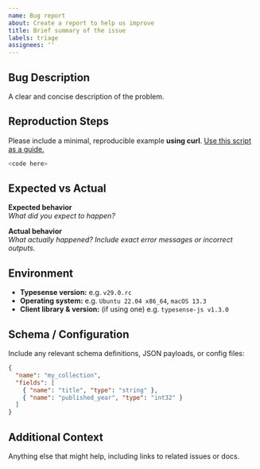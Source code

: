 ```yaml
---
name: Bug report
about: Create a report to help us improve
title: Brief summary of the issue
labels: triage
assignees: ''
---
```


## Bug Description
A clear and concise description of the problem.

## Reproduction Steps
Please include a minimal, reproducible example **using curl**. [Use this script as a guide.](https://gist.github.com/jasonbosco/7c3432713216c378472f13e72246f46b)

```bash
<code here>
```
## Expected vs Actual
**Expected behavior**  
_What did you expect to happen?_

**Actual behavior**  
_What actually happened? Include exact error messages or incorrect outputs._

## Environment
- **Typesense version:** e.g. `v29.0.rc`  
- **Operating system:** e.g. `Ubuntu 22.04 x86_64`, `macOS 13.3`  
- **Client library & version:** (if using one) e.g. `typesense-js v1.3.0`

## Schema / Configuration

Include any relevant schema definitions, JSON payloads, or config files:

```json
{
  "name": "my_collection",
  "fields": [
    { "name": "title", "type": "string" },
    { "name": "published_year", "type": "int32" }
  ]
}
```

## Additional Context
Anything else that might help, including links to related issues or docs.
